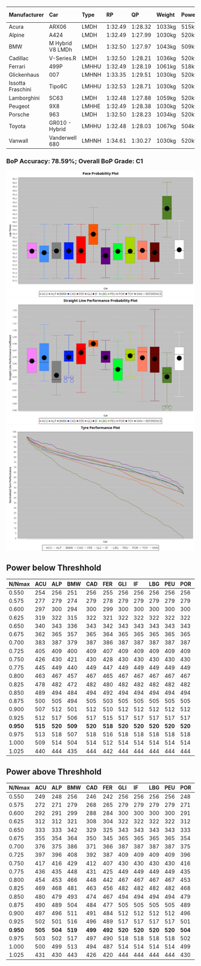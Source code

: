 |Manufacturer|Car|Type|RP|QP|Weight|Power¹|Threshhold|PINC|Power²|E/Stint|AVG Vmax|FDS|RDLC|L/Stint|BOP-Grade|ModelAccuracy|ModelPoints|Match%|
|:-|:-|:-|:-|:-|:-|:-|:-|:-|:-|:-|:-|:-|:-|:-|:-|:-|:-|:-|
|Acura|ARX06|LMDH|1:32.49|1:28.32|1033kg|515kw|210.0kph|-2%|505kw|903MJ|326.87kph|-|1.03|41|-C2|100.00%|995|72.54%|
|Alpine|A424|LMDH|1:32.49|1:27.99|1030kg|520kw|210.0kph|-3%|504kw|901MJ|327.82kph|-|1.04|41|~A1|81.46%|523|96.26%|
|BMW|M Hybrid V8 LMDh|LMDH|1:32.50|1:27.97|1043kg|509kw|210.0kph|2%|519kw|897MJ|323.48kph|-|1.03|40|-B1|98.60%|1690|86.89%|
|Cadillac|V-Series.R|LMDH|1:32.50|1:28.21|1036kg|520kw|210.0kph|-4%|499kw|882MJ|326.54kph|-|1.03|41|-B1|98.38%|1765|88.04%|
|Ferrari|499P|LMHHU|1:32.49|1:28.19|1061kg|518kw|210.0kph|-5%|492kw|886MJ|327.11kph|190kph|1.03|41|-A2|92.24%|2247|90.66%|
|Glickenhaus|007|LMHNH|1:33.35|1:29.51|1030kg|520kw|210.0kph|0%|520kw|913MJ|332.34kph|-|0.96|40|+E2|96.18%|554|52.83%|
|Issotta Fraschini|Tipo6C|LMHHU|1:32.53|1:28.71|1030kg|520kw|210.0kph|0%|520kw|917MJ|328.88kph|150kph|1.08|40|+A2|66.67%|96|92.72%|
|Lamborghini|SC63|LMDH|1:32.48|1:27.88|1059kg|520kw|210.0kph|0%|520kw|901MJ|324.63kph|-|1.03|40|-B1|96.77%|419|87.58%|
|Peugeot|9X8|LMHHE|1:32.49|1:28.38|1030kg|520kw|210.0kph|0%|520kw|910MJ|328.70kph|100kph|1.04|40|-A2|87.65%|1795|93.03%|
|Porsche|963|LMDH|1:32.50|1:28.23|1034kg|520kw|210.0kph|-3%|504kw|893MJ|327.64kph|-|1.03|41|-B1|96.81%|5438|88.72%|
|Toyota|GR010 - Hybrid|LMHHU|1:32.48|1:28.03|1067kg|504kw|210.0kph|2%|514kw|901MJ|326.40kph|190kph|1.03|40|-A2|86.04%|1751|93.35%|
|Vanwall|Vanderwell 680|LMHNH|1:34.61|1:30.27|1030kg|520kw|210.0kph|0%|520kw|908MJ|322.91kph|-|1.02|40|+Ω1|91.42%|501|0.45%|

### BoP Accuracy: 78.59%; Overall BoP Grade: C1
![PACECHART](./IMG/AUTO.png)
![STRAIGHTLINEPERFORMANCECHART](./IMG/AUTO_sp.png)
![TYREPERFORMANCECHART](./IMG/AUTO_tw.png)

## Power below Threshhold
|N/Nmax|ACU|ALP|BMW|CAD|FER|GLI|IF|LBG|PEU|POR|TOY|VAN|
|:-|:-|:-|:-|:-|:-|:-|:-|:-|:-|:-|:-|:-|
|0.550|254|256|251|256|255|256|256|256|256|256|248|256|
|0.575|277|279|274|279|278|279|279|279|279|279|271|279|
|0.600|297|300|294|300|299|300|300|300|300|300|291|300|
|0.625|319|322|315|322|321|322|322|322|322|322|312|322|
|0.650|340|343|336|343|342|343|343|343|343|343|333|343|
|0.675|362|365|357|365|364|365|365|365|365|365|354|365|
|0.700|383|387|379|387|386|387|387|387|387|387|375|387|
|0.725|405|409|400|409|407|409|409|409|409|409|396|409|
|0.750|426|430|421|430|428|430|430|430|430|430|416|430|
|0.775|445|449|440|449|447|449|449|449|449|449|435|449|
|0.800|463|467|457|467|465|467|467|467|467|467|453|467|
|0.825|478|482|472|482|480|482|482|482|482|482|468|482|
|0.850|489|494|484|494|492|494|494|494|494|494|479|494|
|0.875|500|505|494|505|503|505|505|505|505|505|489|505|
|0.900|507|512|501|512|510|512|512|512|512|512|496|512|
|0.925|512|517|506|517|515|517|517|517|517|517|501|517|
|**0.950**|**515**|**520**|**509**|**520**|**518**|**520**|**520**|**520**|**520**|**520**|**504**|**520**|
|0.975|513|518|507|518|516|518|518|518|518|518|502|518|
|1.000|509|514|504|514|512|514|514|514|514|514|499|514|
|1.025|440|444|435|444|442|444|444|444|444|444|430|444|

## Power above Threshhold
|N/Nmax|ACU|ALP|BMW|CAD|FER|GLI|IF|LBG|PEU|POR|TOY|VAN|
|:-|:-|:-|:-|:-|:-|:-|:-|:-|:-|:-|:-|:-|
|0.550|249|248|256|246|242|256|256|256|256|248|253|256|
|0.575|272|271|279|268|265|279|279|279|279|271|276|279|
|0.600|292|291|299|288|284|300|300|300|300|291|297|300|
|0.625|312|312|321|308|304|322|322|322|322|312|318|322|
|0.650|333|333|342|329|325|343|343|343|343|333|339|343|
|0.675|355|354|364|350|345|365|365|365|365|354|361|365|
|0.700|376|375|386|371|366|387|387|387|387|375|383|387|
|0.725|397|396|408|392|387|409|409|409|409|396|404|409|
|0.750|417|416|429|412|407|430|430|430|430|416|425|430|
|0.775|436|435|448|431|425|449|449|449|449|435|444|449|
|0.800|454|453|466|448|442|467|467|467|467|453|462|467|
|0.825|469|468|481|463|456|482|482|482|482|468|477|482|
|0.850|480|479|493|474|467|494|494|494|494|479|488|494|
|0.875|490|489|504|484|477|505|505|505|505|489|499|505|
|0.900|497|496|511|491|484|512|512|512|512|496|506|512|
|0.925|502|501|516|496|489|517|517|517|517|501|511|517|
|**0.950**|**505**|**504**|**519**|**499**|**492**|**520**|**520**|**520**|**520**|**504**|**514**|**520**|
|0.975|503|502|517|497|490|518|518|518|518|502|512|518|
|1.000|500|499|513|494|487|514|514|514|514|499|508|514|
|1.025|431|430|443|426|420|444|444|444|444|430|439|444|
